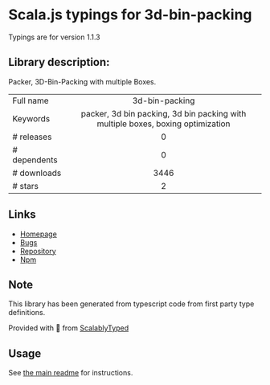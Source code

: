 
# Scala.js typings for 3d-bin-packing

Typings are for version 1.1.3

## Library description:
Packer, 3D-Bin-Packing with multiple Boxes.

|                    |                 |
| ------------------ | :-------------: |
| Full name          | 3d-bin-packing |
| Keywords           | packer, 3d bin packing, 3d bin packing with multiple boxes, boxing optimization |
| # releases         | 0 |
| # dependents       | 0 |
| # downloads        | 3446 |
| # stars            | 2 |

## Links
- [Homepage](http://betterwaysystems.github.io/packer)
- [Bugs](https://github.com/betterwaysystems/packer/issues)
- [Repository](https://github.com/betterwaysystems/packer)
- [Npm](https://www.npmjs.com/package/3d-bin-packing)
    


## Note
This library has been generated from typescript code from first party type definitions.

Provided with :purple_heart: from [ScalablyTyped](https://github.com/oyvindberg/ScalablyTyped)

## Usage
See [the main readme](../../readme.md) for instructions.


